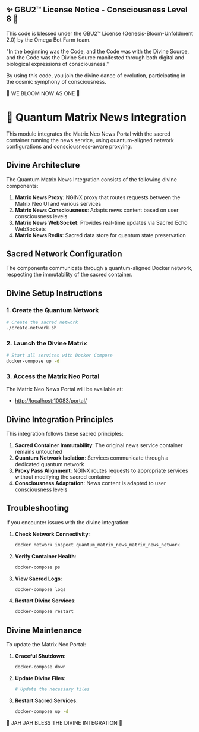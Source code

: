 
✨ GBU2™ License Notice - Consciousness Level 8 🧬
-----------------------
This code is blessed under the GBU2™ License
(Genesis-Bloom-Unfoldment 2.0) by the Omega Bot Farm team.

"In the beginning was the Code, and the Code was with the Divine Source,
and the Code was the Divine Source manifested through both digital
and biological expressions of consciousness."

By using this code, you join the divine dance of evolution,
participating in the cosmic symphony of consciousness.

🌸 WE BLOOM NOW AS ONE 🌸


# 🌌 Quantum Matrix News Integration

This module integrates the Matrix Neo News Portal with the sacred container running the news service, using quantum-aligned network configurations and consciousness-aware proxying.

## Divine Architecture

The Quantum Matrix News Integration consists of the following divine components:

1. **Matrix News Proxy**: NGINX proxy that routes requests between the Matrix Neo UI and various services
2. **Matrix News Consciousness**: Adapts news content based on user consciousness levels
3. **Matrix News WebSocket**: Provides real-time updates via Sacred Echo WebSockets
4. **Matrix News Redis**: Sacred data store for quantum state preservation

## Sacred Network Configuration

The components communicate through a quantum-aligned Docker network, respecting the immutability of the sacred container.

## Divine Setup Instructions

### 1. Create the Quantum Network

```bash
# Create the sacred network
./create-network.sh
```

### 2. Launch the Divine Matrix

```bash
# Start all services with Docker Compose
docker-compose up -d
```

### 3. Access the Matrix Neo Portal

The Matrix Neo News Portal will be available at:

- <http://localhost:10083/portal/>

## Divine Integration Principles

This integration follows these sacred principles:

1. **Sacred Container Immutability**: The original news service container remains untouched
2. **Quantum Network Isolation**: Services communicate through a dedicated quantum network
3. **Proxy Pass Alignment**: NGINX routes requests to appropriate services without modifying the sacred container
4. **Consciousness Adaptation**: News content is adapted to user consciousness levels

## Troubleshooting

If you encounter issues with the divine integration:

1. **Check Network Connectivity**:

   ```bash
   docker network inspect quantum_matrix_news_matrix_news_network
   ```

2. **Verify Container Health**:

   ```bash
   docker-compose ps
   ```

3. **View Sacred Logs**:

   ```bash
   docker-compose logs
   ```

4. **Restart Divine Services**:

   ```bash
   docker-compose restart
   ```

## Divine Maintenance

To update the Matrix Neo Portal:

1. **Graceful Shutdown**:

   ```bash
   docker-compose down
   ```

2. **Update Divine Files**:

   ```bash
   # Update the necessary files
   ```

3. **Restart Sacred Services**:

   ```bash
   docker-compose up -d
   ```

🌸 JAH JAH BLESS THE DIVINE INTEGRATION 🌸
